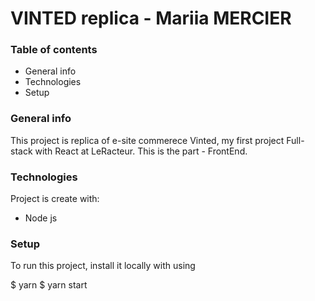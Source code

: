 # VINTED replica - Mariia MERCIER

### Table of contents

* General info
* Technologies
* Setup

### General info

This project is replica of e-site commerece Vinted, my first project Full-stack with React at LeRacteur. This is the part - FrontEnd.

### Technologies

Project is create with:

* Node js

### Setup
To run this project, install it locally with using

$ yarn
$ yarn start

